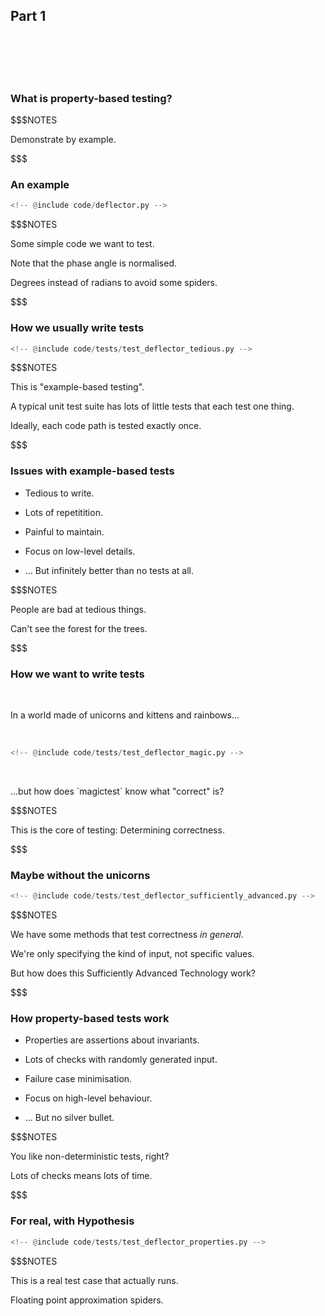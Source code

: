 ## Part 1

<br/>
<br/>
<br/>
<br/>

### What is property-based testing?

$$$NOTES

Demonstrate by example.

$$$

### An example

```python
<!-- @include code/deflector.py -->
```

$$$NOTES

Some simple code we want to test.

Note that the phase angle is normalised.

Degrees instead of radians to avoid some spiders.

$$$

### How we usually write tests

```python
<!-- @include code/tests/test_deflector_tedious.py -->
```

$$$NOTES

This is "example-based testing".

A typical unit test suite has lots of little tests that each test one thing.

Ideally, each code path is tested exactly once.

$$$

### Issues with example-based tests

* Tedious to write. <!--{_class="fragment"}-->

* Lots of repetitition. <!--{_class="fragment"}-->

* Painful to maintain. <!--{_class="fragment"}-->

* Focus on low-level details. <!--{_class="fragment"}-->

* ... But infinitely better than no tests at all. <!--{_class="fragment"}-->

$$$NOTES

People are bad at tedious things.

Can't see the forest for the trees.

$$$

### How we want to write tests

<br/>

In a world made of unicorns and kittens and rainbows...

<br/>

```python
<!-- @include code/tests/test_deflector_magic.py -->
```
<!-- {_class="fragment"} -->

<br/>

<p class="fragment">...but how does `magictest` know what "correct" is?</p>

$$$NOTES

This is the core of testing: Determining correctness.

$$$

### Maybe without the unicorns

```python
<!-- @include code/tests/test_deflector_sufficiently_advanced.py -->
```

$$$NOTES

We have some methods that test correctness *in general*.

We're only specifying the kind of input, not specific values.

But how does this Sufficiently Advanced Technology work?

$$$

### How property-based tests work

* Properties are assertions about invariants. <!--{_class="fragment"}-->

* Lots of checks with randomly generated input. <!--{_class="fragment"}-->

* Failure case minimisation. <!--{_class="fragment"}-->

* Focus on high-level behaviour. <!--{_class="fragment"}-->

* ... But no silver bullet. <!--{_class="fragment"}-->

$$$NOTES

You like non-deterministic tests, right?

Lots of checks means lots of time.

$$$

### For real, with Hypothesis

```python
<!-- @include code/tests/test_deflector_properties.py -->
```

$$$NOTES

This is a real test case that actually runs.

Floating point approximation spiders.

